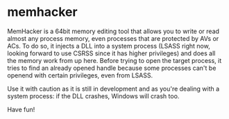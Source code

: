 # memhacker

MemHacker is a 64bit memory editing tool that allows you to write or read almost any process memory, even processes that are protected by AVs or ACs.
To do so, it injects a DLL into a system process (LSASS right now, looking forward to use CSRSS since it has higher privileges) and does all the memory work from up here.
Before trying to open the target process, it tries to find an already opened handle because some processes can't be openend with certain privileges, even from LSASS.

Use it with caution as it is still in development and as you're dealing with a system process: if the DLL crashes, Windows will crash too.

Have fun!
